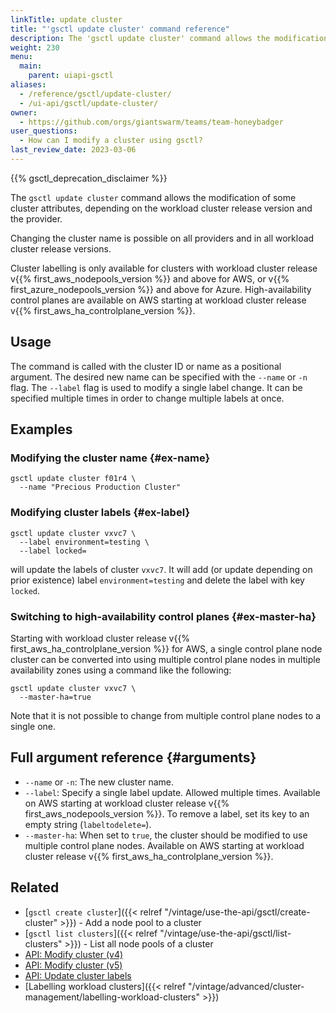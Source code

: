 ```yaml
---
linkTitle: update cluster
title: "'gsctl update cluster' command reference"
description: The 'gsctl update cluster' command allows the modification of the cluster name, its labels, and converting it to provide high-availability Kubernetes masters.
weight: 230
menu:
  main:
    parent: uiapi-gsctl
aliases:
  - /reference/gsctl/update-cluster/
  - /ui-api/gsctl/update-cluster/
owner:
  - https://github.com/orgs/giantswarm/teams/team-honeybadger
user_questions:
  - How can I modify a cluster using gsctl?
last_review_date: 2023-03-06
---
```


{{% gsctl_deprecation_disclaimer %}}

The `gsctl update cluster` command allows the modification of some cluster attributes, depending on the workload cluster release version and the provider.

Changing the cluster name is possible on all providers and in all workload cluster release versions.

Cluster labelling is only available for clusters with workload cluster release v{{% first_aws_nodepools_version %}} and above for AWS, or v{{% first_azure_nodepools_version %}} and above for Azure. High-availability control planes are available on AWS starting at workload cluster release v{{% first_aws_ha_controlplane_version %}}.

## Usage

The command is called with the cluster ID or name as a positional argument.
The desired new name can be specified with the `--name` or `-n` flag.
The `--label` flag is used to modify a single label change.
It can be specified multiple times in order to change multiple labels at once.

## Examples

### Modifying the cluster name {#ex-name}

```nohighlight
gsctl update cluster f01r4 \
  --name "Precious Production Cluster"
```

### Modifying cluster labels {#ex-label}

```nohighlight
gsctl update cluster vxvc7 \
  --label environment=testing \
  --label locked=
```

will update the labels of cluster `vxvc7`. It will add (or update depending on prior existence) label `environment=testing` and delete the label with key `locked`.

### Switching to high-availability control planes {#ex-master-ha}

Starting with workload cluster release v{{% first_aws_ha_controlplane_version %}} for AWS, a single control plane node cluster can be converted into using multiple control plane nodes in multiple availability zones using a command like the following:

```nohighlight
gsctl update cluster vxvc7 \
  --master-ha=true
```

Note that it is not possible to change from multiple control plane nodes to a single one.

## Full argument reference {#arguments}

- `--name` or `-n`: The new cluster name.
- `--label`: Specify a single label update.
Allowed multiple times.
Available on AWS starting at workload cluster release v{{% first_aws_nodepools_version %}}.
To remove a label, set its key to an empty string (`labeltodelete=`).
- `--master-ha`: When set to `true`, the cluster should be modified to use multiple control plane nodes. Available on AWS starting at workload cluster release v{{% first_aws_ha_controlplane_version %}}.

## Related

- [`gsctl create cluster`]({{< relref "/vintage/use-the-api/gsctl/create-cluster" >}}) - Add a node pool to a cluster
- [`gsctl list clusters`]({{< relref "/vintage/use-the-api/gsctl/list-clusters" >}}) - List all node pools of a cluster
- [API: Modify cluster (v4)](/api/#operation/modifyCluster)
- [API: Modify cluster (v5)](/api/#operation/modifyClusterV5)
- [API: Update cluster labels](/api/#operation/setClusterLabels)
- [Labelling workload clusters]({{< relref "/vintage/advanced/cluster-management/labelling-workload-clusters" >}})
